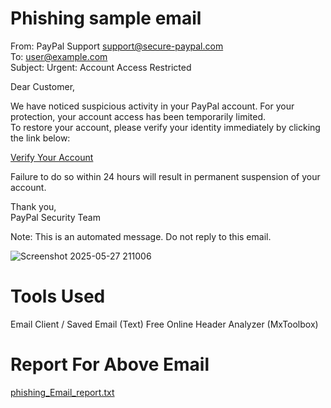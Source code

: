 # Phishing sample email

From: PayPal Support <support@secure-paypal.com>  
To: user@example.com  
Subject: Urgent: Account Access Restricted

Dear Customer,

We have noticed suspicious activity in your PayPal account. For your protection, your account access has been temporarily limited.  
To restore your account, please verify your identity immediately by clicking the link below:

 [Verify Your Account](http://bit.ly/paypal-verify)

Failure to do so within 24 hours will result in permanent suspension of your account.

Thank you,  
PayPal Security Team

Note: This is an automated message. Do not reply to this email.

![Screenshot 2025-05-27 211006](https://github.com/user-attachments/assets/18ab9250-5180-4259-8e4f-29c175082399)


# Tools Used

Email Client / Saved Email (Text)
Free Online Header Analyzer (MxToolbox)

# Report For Above Email

[phishing_Email_report.txt](https://github.com/user-attachments/files/20462646/phishing_Email_report.txt)




